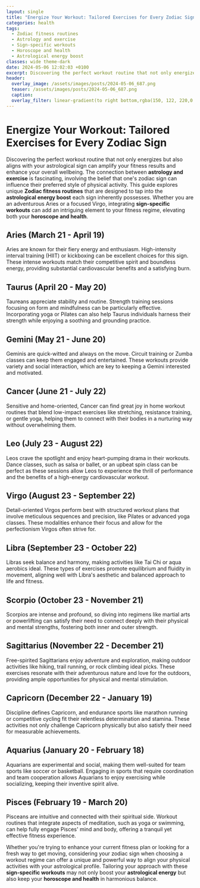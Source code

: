 ```yaml
---
layout: single
title: "Energize Your Workout: Tailored Exercises for Every Zodiac Sign"
categories: health
tags:
  - Zodiac fitness routines
  - Astrology and exercise
  - Sign-specific workouts
  - Horoscope and health
  - Astrological energy boost
classes: wide theme-dark
date: 2024-05-06 12:02:03 +0100
excerpt: Discovering the perfect workout routine that not only energizes but also aligns with your astrological sign can amplify your fitness results and enhance your overall wellbeing.
header:
  overlay_image: /assets/images/posts/2024-05-06_687.png
  teaser: /assets/images/posts/2024-05-06_687.png
  caption: 
  overlay_filter: linear-gradient(to right bottom,rgba(150, 122, 220,0.8), rgba(255,245,208,0.5))
---
```


# Energize Your Workout: Tailored Exercises for Every Zodiac Sign

Discovering the perfect workout routine that not only energizes but also aligns with your astrological sign can amplify your fitness results and enhance your overall wellbeing. The connection between **astrology and exercise** is fascinating, involving the belief that one's zodiac sign can influence their preferred style of physical activity. This guide explores unique **Zodiac fitness routines** that are designed to tap into the **astrological energy boost** each sign inherently possesses. Whether you are an adventurous Aries or a focused Virgo, integrating **sign-specific workouts** can add an intriguing element to your fitness regime, elevating both your **horoscope and health**.

## Aries (March 21 - April 19)
Aries are known for their fiery energy and enthusiasm. High-intensity interval training (HIIT) or kickboxing can be excellent choices for this sign. These intense workouts match their competitive spirit and boundless energy, providing substantial cardiovascular benefits and a satisfying burn.

## Taurus (April 20 - May 20)
Taureans appreciate stability and routine. Strength training sessions focusing on form and mindfulness can be particularly effective. Incorporating yoga or Pilates can also help Taurus individuals harness their strength while enjoying a soothing and grounding practice.

## Gemini (May 21 - June 20)
Geminis are quick-witted and always on the move. Circuit training or Zumba classes can keep them engaged and entertained. These workouts provide variety and social interaction, which are key to keeping a Gemini interested and motivated.

## Cancer (June 21 - July 22)
Sensitive and home-oriented, Cancer can find great joy in home workout routines that blend low-impact exercises like stretching, resistance training, or gentle yoga, helping them to connect with their bodies in a nurturing way without overwhelming them.

## Leo (July 23 - August 22)
Leos crave the spotlight and enjoy heart-pumping drama in their workouts. Dance classes, such as salsa or ballet, or an upbeat spin class can be perfect as these sessions allow Leos to experience the thrill of performance and the benefits of a high-energy cardiovascular workout.

## Virgo (August 23 - September 22)
Detail-oriented Virgos perform best with structured workout plans that involve meticulous sequences and precision, like Pilates or advanced yoga classes. These modalities enhance their focus and allow for the perfectionism Virgos often strive for.

## Libra (September 23 - October 22)
Libras seek balance and harmony, making activities like Tai Chi or aqua aerobics ideal. These types of exercises promote equilibrium and fluidity in movement, aligning well with Libra's aesthetic and balanced approach to life and fitness.

## Scorpio (October 23 - November 21)
Scorpios are intense and profound, so diving into regimens like martial arts or powerlifting can satisfy their need to connect deeply with their physical and mental strengths, fostering both inner and outer strength.

## Sagittarius (November 22 - December 21)
Free-spirited Sagittarians enjoy adventure and exploration, making outdoor activities like hiking, trail running, or rock climbing ideal picks. These exercises resonate with their adventurous nature and love for the outdoors, providing ample opportunities for physical and mental stimulation.

## Capricorn (December 22 - January 19)
Discipline defines Capricorn, and endurance sports like marathon running or competitive cycling fit their relentless determination and stamina. These activities not only challenge Capricorn physically but also satisfy their need for measurable achievements.

## Aquarius (January 20 - February 18)
Aquarians are experimental and social, making them well-suited for team sports like soccer or basketball. Engaging in sports that require coordination and team cooperation allows Aquarians to enjoy exercising while socializing, keeping their inventive spirit alive.

## Pisces (February 19 - March 20)
Pisceans are intuitive and connected with their spiritual side. Workout routines that integrate aspects of meditation, such as yoga or swimming, can help fully engage Pisces' mind and body, offering a tranquil yet effective fitness experience.

Whether you're trying to enhance your current fitness plan or looking for a fresh way to get moving, considering your zodiac sign when choosing a workout regime can offer a unique and powerful way to align your physical activities with your astrological profile. Tailoring your approach with these **sign-specific workouts** may not only boost your **astrological energy** but also keep your **horoscope and health** in harmonious balance.